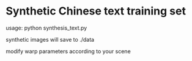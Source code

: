# Synthetic Chinese text training set

usage:
python synthesis_text.py

synthetic images will save to ./data

modify  warp parameters according to your scene
